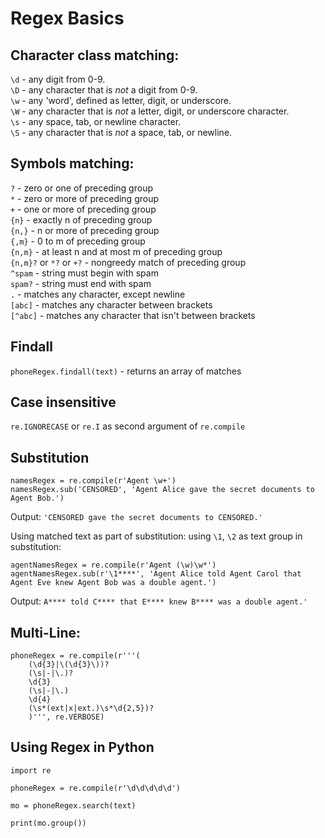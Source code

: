 # Regex Basics

## Character class matching:
`\d` - any digit from 0-9.  
`\D` - any character that is *not* a digit from 0-9.  
`\w` - any 'word', defined as letter, digit, or underscore.  
`\W` - any character that is *not* a letter, digit, or underscore character.  
`\s` - any space, tab, or newline character.  
`\S` - any character that is *not* a space, tab, or newline.  

## Symbols matching:
`?` - zero or one of preceding group  
`*` - zero or more of preceding group  
`+` - one or more of preceding group  
`{n}` - exactly n of preceding group  
`{n,}` - n or more of preceding group  
`{,m}` - 0 to m of preceding group  
`{n,m}` - at least n and at most m of preceding group  
`{n,m}?` or `*?` or `+?` - nongreedy match of preceding group  
`^spam` - string must begin with spam  
`spam?` - string must end with spam  
`.` - matches any character, except newline  
`[abc]` - matches any character between brackets  
`[^abc]` - matches any character that isn't between brackets  

## Findall
`phoneRegex.findall(text)` - returns an array of matches  

## Case insensitive
`re.IGNORECASE` or `re.I` as second argument of `re.compile`

## Substitution
```
namesRegex = re.compile(r'Agent \w+')
namesRegex.sub('CENSORED', 'Agent Alice gave the secret documents to Agent Bob.')
```

Output: `'CENSORED gave the secret documents to CENSORED.'`

Using matched text as part of substitution: using `\1`, `\2` as text group in substitution:
```
agentNamesRegex = re.compile(r'Agent (\w)\w*')
agentNamesRegex.sub(r'\1****', 'Agent Alice told Agent Carol that Agent Eve knew Agent Bob was a double agent.')
```
Output: `A**** told C**** that E**** knew B**** was a double agent.'`

## Multi-Line:
```
phoneRegex = re.compile(r'''(
    (\d{3}|\(\d{3}\))?
    (\s|-|\.)?
    \d{3}
    (\s|-|\.)
    \d{4}
    (\s*(ext|x|ext.)\s*\d{2,5})?  
    )''', re.VERBOSE)
```

## Using Regex in Python
```
import re

phoneRegex = re.compile(r'\d\d\d\d\d')

mo = phoneRegex.search(text)

print(mo.group())

```